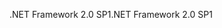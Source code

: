 <span data-ttu-id="7e6b4-101">.NET Framework 2.0 SP1</span><span class="sxs-lookup"><span data-stu-id="7e6b4-101">.NET Framework 2.0 SP1</span></span>